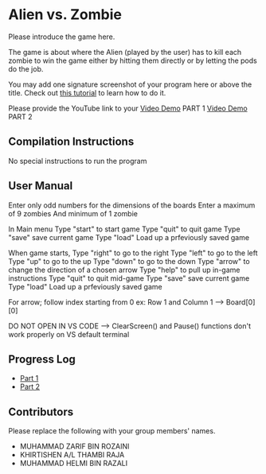 # Alien vs. Zombie

Please introduce the game here.

The game is about where the Alien (played by the user) has to kill each zombie to win the game either by hitting them directly or by letting the pods do the job.

You may add one signature screenshot of your program here or above the title. Check out [this tutorial](https://www.digitalocean.com/community/tutorials/markdown-markdown-images) to learn how to do it.

Please provide the YouTube link to your 
[Video Demo](https://www.youtube.com/watch?v=8fMyiWOBz8s) PART 1
[Video Demo](https://www.youtube.com/watch?v=MvzsJ1F0EAE) PART 2

## Compilation Instructions

No special instructions to run the program

## User Manual

Enter only odd numbers for the dimensions of the boards
Enter a maximum of 9 zombies
And minimum of 1 zombie

In Main menu
Type "start" to start game
Type "quit" to quit game
Type "save" save current game
Type "load" Load up a prfeviously saved game

When game starts,
Type "right" to go to the right
Type "left" to go to the left
Type "up" to go to the up
Type "down" to go to the down
Type "arrow" to change the direction of a chosen arrow
Type "help" to pull up in-game instructions
Type "quit" to quit mid-game
Type "save" save current game
Type "load" Load up a prfeviously saved game

For arrow; follow index starting from 0
ex: Row 1 and Column 1 --> Board[0][0]

DO NOT OPEN IN VS CODE --> ClearScreen() and Pause() functions don't work properly on VS default terminal

## Progress Log

- [Part 1](PART1.md)
- [Part 2](PART2.md)

## Contributors

Please replace the following with your group members' names. 

- MUHAMMAD ZARIF BIN ROZAINI
- KHIRTISHEN A/L THAMBI RAJA
- MUHAMMAD HELMI BIN RAZALI


